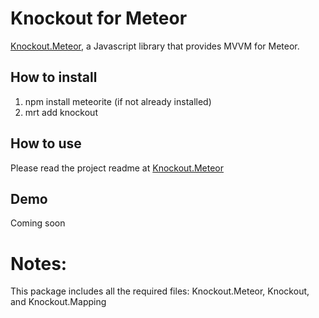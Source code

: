 # Knockout for Meteor

[Knockout.Meteor](https://github.com/steveluscher/knockout.meteor), a Javascript library that provides MVVM for Meteor.

## How to install 
1. npm install meteorite (if not already installed)
2. mrt add knockout

## How to use
Please read the project readme at [Knockout.Meteor](https://github.com/steveluscher/knockout.meteor)

## Demo
Coming soon

# Notes:
This package includes all the required files: Knockout.Meteor, Knockout, and Knockout.Mapping 